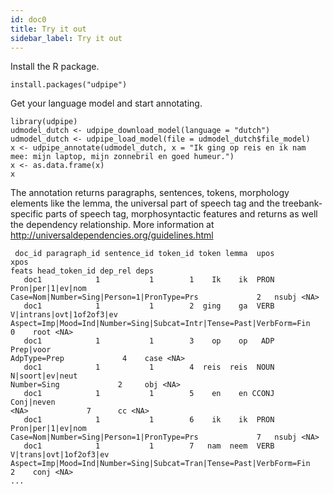 ```yaml
---
id: doc0
title: Try it out
sidebar_label: Try it out
---
```


Install the R package. 

```
install.packages("udpipe")
```

Get your language model and start annotating.

```
library(udpipe)
udmodel_dutch <- udpipe_download_model(language = "dutch")
udmodel_dutch <- udpipe_load_model(file = udmodel_dutch$file_model)
x <- udpipe_annotate(udmodel_dutch, x = "Ik ging op reis en ik nam mee: mijn laptop, mijn zonnebril en goed humeur.")
x <- as.data.frame(x)
x
```

The annotation returns paragraphs, sentences, tokens, morphology elements like the lemma, the universal part of speech tag and the treebank-specific parts of speech tag, morphosyntactic features and returns as well the dependency relationship. More information at http://universaldependencies.org/guidelines.html

```
 doc_id paragraph_id sentence_id token_id token lemma  upos                     xpos                                                               feats head_token_id dep_rel deps
   doc1            1           1        1    Ik    ik  PRON        Pron|per|1|ev|nom                          Case=Nom|Number=Sing|Person=1|PronType=Prs             2   nsubj <NA>
   doc1            1           1        2  ging    ga  VERB V|intrans|ovt|1of2of3|ev Aspect=Imp|Mood=Ind|Number=Sing|Subcat=Intr|Tense=Past|VerbForm=Fin             0    root <NA>
   doc1            1           1        3    op    op   ADP                Prep|voor                                                        AdpType=Prep             4    case <NA>
   doc1            1           1        4  reis  reis  NOUN          N|soort|ev|neut                                                         Number=Sing             2     obj <NA>
   doc1            1           1        5    en    en CCONJ               Conj|neven                                                                <NA>             7      cc <NA>
   doc1            1           1        6    ik    ik  PRON        Pron|per|1|ev|nom                          Case=Nom|Number=Sing|Person=1|PronType=Prs             7   nsubj <NA>
   doc1            1           1        7   nam  neem  VERB   V|trans|ovt|1of2of3|ev Aspect=Imp|Mood=Ind|Number=Sing|Subcat=Tran|Tense=Past|VerbForm=Fin             2    conj <NA>
...
```
